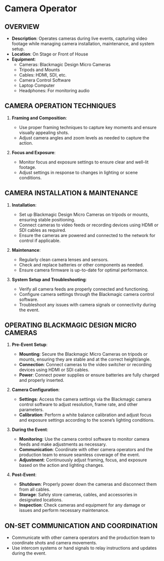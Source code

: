 # Camera Operator

## OVERVIEW

- **Description**: Operates cameras during live events, capturing video footage while managing camera installation, maintenance, and system setup.
- **Location**: On Stage or Front of House
- **Equipment**:
  - Cameras: Blackmagic Design Micro Cameras
  - Tripods and Mounts
  - Cables: HDMI, SDI, etc.
  - Camera Control Software
  - Laptop Computer
  - Headphones: For monitoring audio

## CAMERA OPERATION TECHNIQUES

1. **Framing and Composition**:
   - Use proper framing techniques to capture key moments and ensure visually appealing shots.
   - Adjust camera angles and zoom levels as needed to capture the action.

2. **Focus and Exposure**:
   - Monitor focus and exposure settings to ensure clear and well-lit footage.
   - Adjust settings in response to changes in lighting or scene conditions.

## CAMERA INSTALLATION & MAINTENANCE

1. **Installation**:
   - Set up Blackmagic Design Micro Cameras on tripods or mounts, ensuring stable positioning.
   - Connect cameras to video feeds or recording devices using HDMI or SDI cables as required.
   - Ensure the cameras are powered and connected to the network for control if applicable.

2. **Maintenance**:
   - Regularly clean camera lenses and sensors.
   - Check and replace batteries or other components as needed.
   - Ensure camera firmware is up-to-date for optimal performance.

3. **System Setup and Troubleshooting**:
   - Verify all camera feeds are properly connected and functioning.
   - Configure camera settings through the Blackmagic camera control software.
   - Troubleshoot any issues with camera signals or connectivity during the event.

## OPERATING BLACKMAGIC DESIGN MICRO CAMERAS

1. **Pre-Event Setup**:
   - **Mounting**: Secure the Blackmagic Micro Cameras on tripods or mounts, ensuring they are stable and at the correct height/angle.
   - **Connection**: Connect cameras to the video switcher or recording devices using HDMI or SDI cables.
   - **Power**: Connect power supplies or ensure batteries are fully charged and properly inserted.

2. **Camera Configuration**:
   - **Settings**: Access the camera settings via the Blackmagic camera control software to adjust resolution, frame rate, and other parameters.
   - **Calibration**: Perform a white balance calibration and adjust focus and exposure settings according to the scene’s lighting conditions.

3. **During the Event**:
   - **Monitoring**: Use the camera control software to monitor camera feeds and make adjustments as necessary.
   - **Communication**: Coordinate with other camera operators and the production team to ensure seamless coverage of the event.
   - **Adjustment**: Continuously adjust framing, focus, and exposure based on the action and lighting changes.

4. **Post-Event**:
   - **Shutdown**: Properly power down the cameras and disconnect them from all cables.
   - **Storage**: Safely store cameras, cables, and accessories in designated locations.
   - **Inspection**: Check cameras and equipment for any damage or issues and perform necessary maintenance.

## ON-SET COMMUNICATION AND COORDINATION

- Communicate with other camera operators and the production team to coordinate shots and camera movements.
- Use intercom systems or hand signals to relay instructions and updates during the event.
